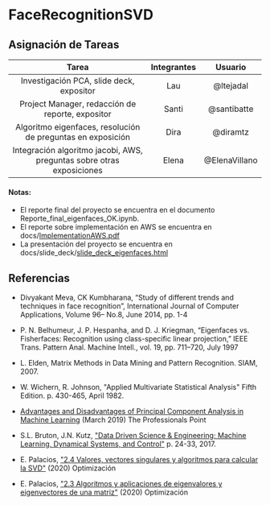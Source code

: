 # FaceRecognitionSVD

## Asignación de Tareas

|Tarea | Integrantes | Usuario |
|:---:|:---:|:---:|
|Investigación PCA, slide deck, expositor|Lau|@ltejadal|
|Project Manager, redacción de reporte, expositor|Santi|@santibatte|
|Algoritmo eigenfaces, resolución de preguntas en exposición|Dira|@diramtz|
|Integración algoritmo jacobi, AWS, preguntas sobre otras exposiciones|Elena|@ElenaVillano|

#### Notas:

- El reporte final del proyecto se encuentra en el documento Reporte_final_eigenfaces_OK.ipynb.
- El reporte sobre implementación en AWS se encuentra en docs/[ImplementationAWS.pdf](https://github.com/ElenaVillano/FaceRecognitionSVD/blob/version_con_documentos_completos/docs/ImplementationAWS.pdf)
- La presentación del proyecto se encuentra en docs/slide_deck/[slide_deck_eigenfaces.html](https://github.com/ElenaVillano/FaceRecognitionSVD/blob/main/docs/slide_deck/slide_deck_eigenfaces.html)

## Referencias

- Divyakant Meva, CK Kumbharana, “Study of different trends and techniques in face recognition”, International Journal of Computer Applications, Volume 96– No.8, June 2014, pp. 1-4

- P. N. Belhumeur, J. P. Hespanha, and D. J. Kriegman, “Eigenfaces vs. Fisherfaces: Recognition using class-specific linear projection,” IEEE Trans. Pattern Anal. Machine Intell., vol. 19, pp. 711–720, July 1997

- L. Elden, Matrix Methods in Data Mining and Pattern Recognition. SIAM, 2007.

- W. Wichern, R. Johnson, "Applied Multivariate Statistical Analysis" Fifth Edition. p. 430-465, April 1982.

- [Advantages and Disadvantages of Principal Component Analysis in Machine Learning](http://theprofessionalspoint.blogspot.com/2019/03/advantages-and-disadvantages-of_4.html) (March 2019) The Professionals Point

- S.L. Bruton, J.N. Kutz, ["Data Driven Science & Engineering; Machine Learning, Dynamical Systems, and Control"](http://databookuw.com/databook.pdf) p. 24-33, 2017.

- E. Palacios, ["2.4 Valores, vectores singulares y algoritmos para calcular la SVD"](https://itam-ds.github.io/analisis-numerico-computo-cientifico/II.computo_matricial/2.4/Valores_vectores_singulares_y_algoritmos_para_calcular_la_SVD.html) (2020) Optimización

- E. Palacios, ["2.3 Algoritmos y aplicaciones de eigenvalores y eigenvectores de una matriz"](https://itam-ds.github.io/analisis-numerico-computo-cientifico/II.computo_matricial/2.3/Algoritmos_y_aplicaciones_de_eigenvalores_eigenvectores_de_una_matriz.html) (2020) Optimización
